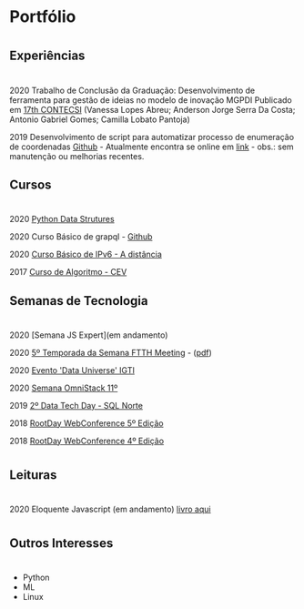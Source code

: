 # Portfólio 
#


## Experiências 
#
2020 Trabalho de Conclusão da Graduação: Desenvolvimento de ferramenta para gestão de ideias no modelo de inovação MGPDI 
Publicado em [17th CONTECSI](http://contecsi.submissao.com.br/arquivos/6452.pdf) (Vanessa Lopes Abreu; Anderson Jorge Serra Da Costa; Antonio Gabriel Gomes; Camilla Lobato Pantoja)

2019 Desenvolvimento de script para automatizar processo de enumeração de coordenadas [Github](https://github.com/antonioGabrielGomes/tool-log-web-version) - Atualmente encontra se online em [link](https://tool-log-web-version.herokuapp.com/) - obs.: sem manutenção ou melhorias recentes.

## Cursos
#

2020 [Python Data Strutures](./certificados/python_data_structures.pdf)

2020 Curso Básico de grapql - [Github](https://github.com/antonioGabrielGomes/GraphQL-curso)

2020 [Curso Básico de IPv6 - A distância](./certificados/curso_basico_ipv6.pdf)

2017 [Curso de Algoritmo - CEV](./certificados/curso_de_algoritmo.jpg)

## Semanas de Tecnologia
#

2020 [Semana JS Expert](em andamento)

2020 [5º Temporada da Semana FTTH Meeting](./certificados/5_temporada_ftth_meeting.pdf)  -  ([pdf](https://vp2uploads.s3.amazonaws.com/16264/certificado/8245a7e5b1e9e5fff56d9fbbeca4251e4996dcef.pdf))

2020 [Evento 'Data Universe' IGTI](./certificados/data_universe.pdf) 

2020 [Semana OmniStack 11º](./certificados/semana-omnistack.pdf)

2019 [2º Data Tech Day - SQL Norte](./certificados/data_tech-day.pdf)

2018 [RootDay WebConference 5º Edição](./certificados/certificado-certificado-rootday-5-edicao.pdf)

2018 [RootDay WebConference 4º Edição](./certificados/certificado-certificado-rootday-4-edicao.pdf)


#
## Leituras
#

2020 Eloquente Javascript (em andamento) [livro aqui](https://github.com/braziljs/eloquente-javascript)


#
## Outros Interesses
#

* Python
* ML
* Linux
